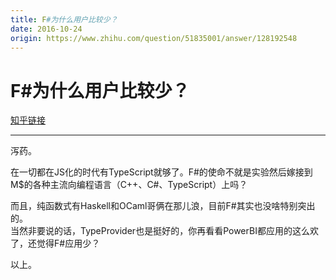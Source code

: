 ```yaml
---
title: F#为什么用户比较少？
date: 2016-10-24
origin: https://www.zhihu.com/question/51835001/answer/128192548
---
```

# F#为什么用户比较少？

[知乎链接](https://www.zhihu.com/question/51835001/answer/128192548)

---------

<span class="RichText ztext CopyrightRichText-richText" itemprop="text"><p>泻药。</p><p>在一切都在JS化的时代有TypeScript就够了。F#的使命不就是实验然后嫁接到M$的各种主流向编程语言（C++、C#、TypeScript）上吗？</p><p>而且，纯函数式有Haskell和OCaml哥俩在那儿浪，目前F#其实也没啥特别突出的。<br>当然非要说的话，TypeProvider也是挺好的，你再看看PowerBI都应用的这么欢了，还觉得F#应用少？</p>以上。</span>